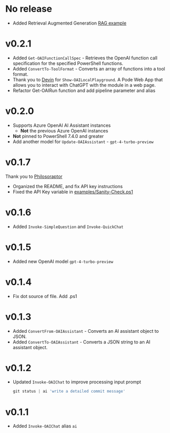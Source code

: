 # No release

- Added Retrieval Augmented Generation [RAG example](examples/RAG-Examples/tryRAG.ps1)
# v0.2.1

- Added `Get-OAIFunctionCallSpec` - Retrieves the OpenAI function call specification for the specified PowerShell functions.
- Added `ConvertTo-ToolFormat` - Converts an array of functions into a tool format.
- Thank you to [Devin](https://github.com/Szeraax) for `Show-OAILocalPlayground`. A Pode Web App that allows you to interact with ChatGPT with the module in a web page.
- Refactor Get-OAIRun function and add pipeline parameter and alias

# v0.2.0

- Supports Azure OpenAI AI Assistant instances
    - **Not** the previous Azure OpenAI instances
- **Not** pinned to PowerShell 7.4.0 and greater
- Add another model for `Update-OAIAssistant` - `gpt-4-turbo-preview`

# v0.1.7

Thank you to [Philosoraptor](https://github.com/asheroto)

- Organized the README, and fix API key instructions
- Fixed the API Key variable in [examples/Sanity-Check.ps1](/examples/Sanity-Check.ps1)

# v0.1.6

- Added `Invoke-SimpleQuestion` and `Invoke-QuickChat`

# v0.1.5

- Added new OpenAI model `gpt-4-turbo-preview`

# v0.1.4

- Fix dot source of file. Add .ps1

# v0.1.3

- Added `ConvertFrom-OAIAssistant` - Converts an AI assistant object to JSON.
- Added `ConvertTo-OAIAssistant` - Converts a JSON string to an AI assistant object.

# v0.1.2

- Updated `Invoke-OAIChat` to improve processing input prompt

    ```powershell
    git status | ai 'write a detailed commit message'
    ```

# v0.1.1

- Added `Invoke-OAIChat` alias `ai`